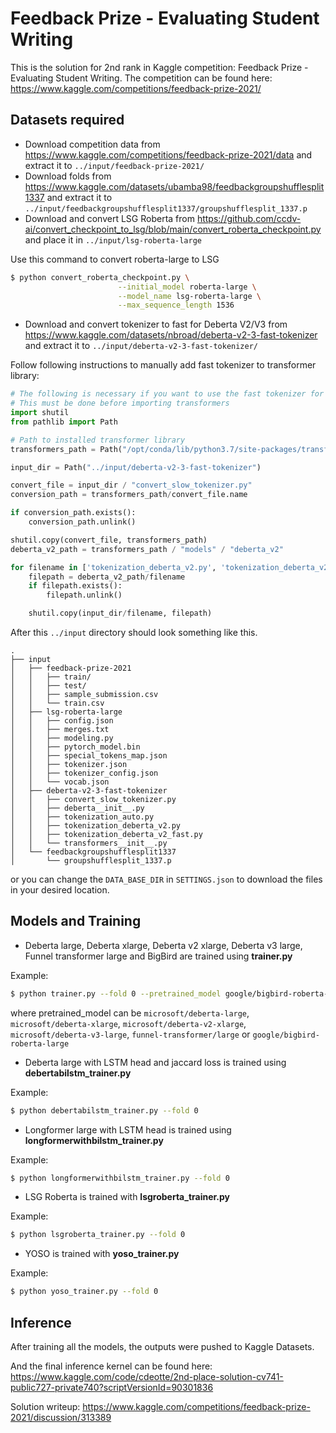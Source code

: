 # Feedback Prize - Evaluating Student Writing

This is the solution for 2nd rank in Kaggle competition: Feedback Prize - Evaluating Student Writing. The competition can be found here: https://www.kaggle.com/competitions/feedback-prize-2021/

## Datasets required

* Download competition data from https://www.kaggle.com/competitions/feedback-prize-2021/data and extract it to ```../input/feedback-prize-2021/```
* Download folds from https://www.kaggle.com/datasets/ubamba98/feedbackgroupshufflesplit1337 and extract it to ```../input/feedbackgroupshufflesplit1337/groupshufflesplit_1337.p```
* Download and convert LSG Roberta from https://github.com/ccdv-ai/convert_checkpoint_to_lsg/blob/main/convert_roberta_checkpoint.py and place it in ```../input/lsg-roberta-large```

Use this command to convert roberta-large to LSG
```bash
$ python convert_roberta_checkpoint.py \
                        --initial_model roberta-large \
                        --model_name lsg-roberta-large \
                        --max_sequence_length 1536
```
* Download and convert tokenizer to fast for Deberta V2/V3 from https://www.kaggle.com/datasets/nbroad/deberta-v2-3-fast-tokenizer and extract it to ```../input/deberta-v2-3-fast-tokenizer/```

Follow following instructions to manually add fast tokenizer to transformer library:

```python
# The following is necessary if you want to use the fast tokenizer for deberta v2 or v3
# This must be done before importing transformers
import shutil
from pathlib import Path

# Path to installed transformer library
transformers_path = Path("/opt/conda/lib/python3.7/site-packages/transformers")

input_dir = Path("../input/deberta-v2-3-fast-tokenizer")

convert_file = input_dir / "convert_slow_tokenizer.py"
conversion_path = transformers_path/convert_file.name

if conversion_path.exists():
    conversion_path.unlink()

shutil.copy(convert_file, transformers_path)
deberta_v2_path = transformers_path / "models" / "deberta_v2"

for filename in ['tokenization_deberta_v2.py', 'tokenization_deberta_v2_fast.py']:
    filepath = deberta_v2_path/filename
    if filepath.exists():
        filepath.unlink()

    shutil.copy(input_dir/filename, filepath)
```

After this ```../input``` directory should look something like this.

```
.
├── input
│   ├── feedback-prize-2021
│   │   ├── train/
│   │   ├── test/
│   │   ├── sample_submission.csv
│   │   └── train.csv
│   ├── lsg-roberta-large
│   │   ├── config.json
│   │   ├── merges.txt
│   │   ├── modeling.py
│   │   ├── pytorch_model.bin
│   │   ├── special_tokens_map.json
│   │   ├── tokenizer.json
│   │   ├── tokenizer_config.json
│   │   └── vocab.json
│   ├── deberta-v2-3-fast-tokenizer
│   │   ├── convert_slow_tokenizer.py
│   │   ├── deberta__init__.py
│   │   ├── tokenization_auto.py
│   │   ├── tokenization_deberta_v2.py
│   │   ├── tokenization_deberta_v2_fast.py
│   │   └── transformers__init__.py
│   └── feedbackgroupshufflesplit1337
│       └── groupshufflesplit_1337.p
```

or you can change the ```DATA_BASE_DIR``` in ```SETTINGS.json``` to download the files in your desired location.

## Models and Training

* Deberta large, Deberta xlarge, Deberta v2 xlarge, Deberta v3 large, Funnel transformer large and BigBird are trained using __trainer.py__

Example: 
```bash
$ python trainer.py --fold 0 --pretrained_model google/bigbird-roberta-large
```
where pretrained_model can be ```microsoft/deberta-large```, ```microsoft/deberta-xlarge```, ```microsoft/deberta-v2-xlarge```, ```microsoft/deberta-v3-large```, ```funnel-transformer/large``` or ```google/bigbird-roberta-large```

* Deberta large with LSTM head and jaccard loss is trained using __debertabilstm_trainer.py__

Example: 
```bash
$ python debertabilstm_trainer.py --fold 0
```

* Longformer large with LSTM head is trained using __longformerwithbilstm_trainer.py__

Example: 
```bash
$ python longformerwithbilstm_trainer.py --fold 0
```

* LSG Roberta is trained with __lsgroberta_trainer.py__

Example: 
```bash
$ python lsgroberta_trainer.py --fold 0
```

* YOSO is trained with __yoso_trainer.py__

Example: 
```bash
$ python yoso_trainer.py --fold 0
```

## Inference

After training all the models, the outputs were pushed to Kaggle Datasets.

And the final inference kernel can be found here: https://www.kaggle.com/code/cdeotte/2nd-place-solution-cv741-public727-private740?scriptVersionId=90301836


Solution writeup: https://www.kaggle.com/competitions/feedback-prize-2021/discussion/313389
